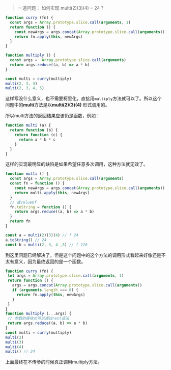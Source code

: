 > 一道问题： 如何实现 multi(2)(3)(4) = 24 ?
```js
function curry (fn) {
  const args = Array.prototype.slice.call(arguments, 1)
  return function () {
    const newArgs = args.concat(Array.prototype.slice.call(arguments))
    return fn.apply(this, newArgs)
  }
}

function multiply () {
  const args =  Array.prototype.slice.call(arguments)
  return args.reduce((a, b) => a * b)
}

const multi = curry(multiply)
multi(2, 3, 4)
multi(2, 3, 4, 5)
```

这样写没什么意义，也不需要柯里化，直接用`multiply`方法就可以了。所以这个问题中的**multi**方法是以**multi(2)(3)(4)** 形式调用的。

所以multi方法的返回结果应该仍是函数，例如：
```js
function multi (a) {
  return function (b) {
    return function (c) {
      return a * b * c
    } 
  }
}
```

这样的实现最明显的缺陷是如果希望任意多次调用，这种方法就无效了。
```js
function multi () {
  const args = Array.prototype.slice.call(arguments)
  const fn = function () {
    const newArgs = args.concat(Array.prototype.slice.call(arguments))
    return multi.apply(this, newArgs)
  }
  // 或valueOf
  fn.toString = function () {
    return args.reduce((a, b) => a * b)
  }
  return fn
}

const a = multi(2)(3)(4) // f 24
a.toString() // 24
const b = multi(2, 3, 4 ,5) // f 120
```

到这里问题已经解决了，但是这个问题中的这个方法的调用形式看起来好像还是不太有意义，因为最终返回的是一个函数。
 ```js   
function curry (fn) {
  let args = Array.prototype.slice.call(arguments, 1)
  return function () {
    args = args.concat(Array.prototype.slice.call(arguments))
    if (arguments.length === 0) {
      return fn.apply(this, newArgs)
    }
  }
}
function multiply (...args) {
  // 参数的接收也可以通过rest语法
  return args.reduce((a, b) => a * b)
}
const multi = curry(multiply)
multi(2)
multi(3)
multi(4)
multi() // 24
```

上面最终在不传参的时候真正调用multiply方法。